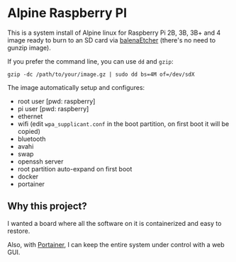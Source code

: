 # Alpine Raspberry PI

This is a system install of Alpine linux for Raspberry Pi 2B, 3B, 3B+ and 4 image ready to burn to an SD card via [balenaEtcher](https://www.balena.io/etcher/) (there's no need to gunzip image).

If you prefer the command line, you can use `dd` and `gzip`:

```shell
gzip -dc /path/to/your/image.gz | sudo dd bs=4M of=/dev/sdX
````

The image automatically setup and configures:

* root user [pwd: raspberry]
* pi user [pwd: raspberry]
* ethernet
* wifi (edit `wpa_supplicant.conf` in the boot partition, on first boot it will be copied)
* bluetooth
* avahi
* swap
* openssh server
* root partition auto-expand on first boot
* docker
* portainer

## Why this project?
I wanted a board where all the software on it is containerized and easy to restore.

Also, with [Portainer](https://www.portainer.io/), I can keep the entire system under control with a web GUI.